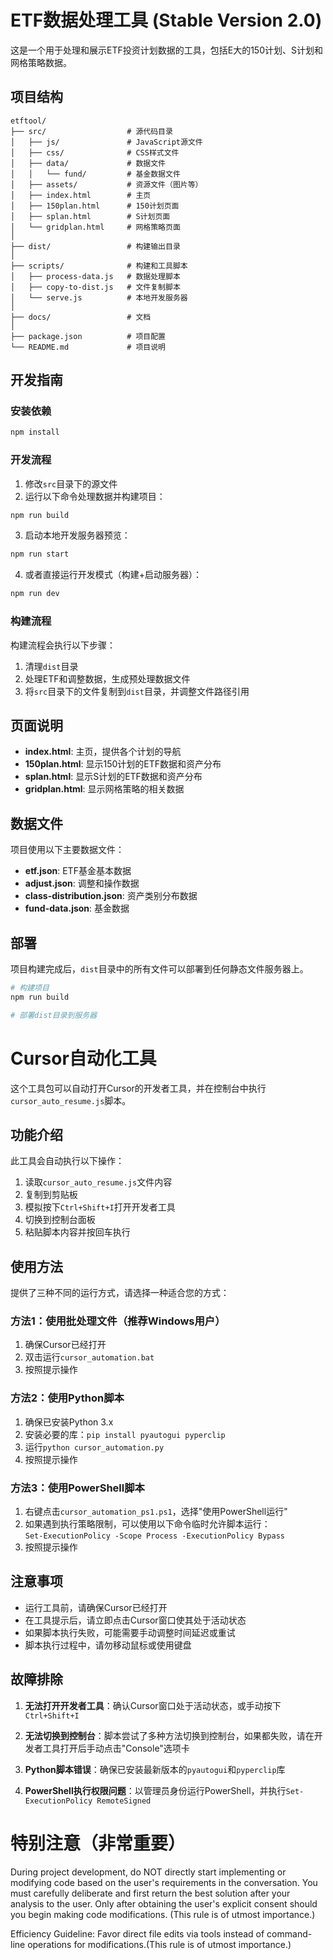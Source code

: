 # ETF数据处理工具 (Stable Version 2.0)

这是一个用于处理和展示ETF投资计划数据的工具，包括E大的150计划、S计划和网格策略数据。

## 项目结构

```
etftool/
├── src/                  # 源代码目录
│   ├── js/               # JavaScript源文件
│   ├── css/              # CSS样式文件
│   ├── data/             # 数据文件
│   │   └── fund/         # 基金数据文件
│   ├── assets/           # 资源文件（图片等）
│   ├── index.html        # 主页
│   ├── 150plan.html      # 150计划页面
│   ├── splan.html        # S计划页面
│   └── gridplan.html     # 网格策略页面
│
├── dist/                 # 构建输出目录
│
├── scripts/              # 构建和工具脚本
│   ├── process-data.js   # 数据处理脚本
│   ├── copy-to-dist.js   # 文件复制脚本
│   └── serve.js          # 本地开发服务器
│
├── docs/                 # 文档
│
├── package.json          # 项目配置
└── README.md             # 项目说明
```

## 开发指南

### 安装依赖

```bash
npm install
```

### 开发流程

1. 修改`src`目录下的源文件
2. 运行以下命令处理数据并构建项目：

```bash
npm run build
```

3. 启动本地开发服务器预览：

```bash
npm run start
```

4. 或者直接运行开发模式（构建+启动服务器）：

```bash
npm run dev
```

### 构建流程

构建流程会执行以下步骤：

1. 清理`dist`目录
2. 处理ETF和调整数据，生成预处理数据文件
3. 将`src`目录下的文件复制到`dist`目录，并调整文件路径引用

## 页面说明

- **index.html**: 主页，提供各个计划的导航
- **150plan.html**: 显示150计划的ETF数据和资产分布
- **splan.html**: 显示S计划的ETF数据和资产分布
- **gridplan.html**: 显示网格策略的相关数据

## 数据文件

项目使用以下主要数据文件：

- **etf.json**: ETF基金基本数据
- **adjust.json**: 调整和操作数据
- **class-distribution.json**: 资产类别分布数据
- **fund-data.json**: 基金数据

## 部署

项目构建完成后，`dist`目录中的所有文件可以部署到任何静态文件服务器上。

```bash
# 构建项目
npm run build

# 部署dist目录到服务器
```

# Cursor自动化工具

这个工具包可以自动打开Cursor的开发者工具，并在控制台中执行`cursor_auto_resume.js`脚本。

## 功能介绍

此工具会自动执行以下操作：

1. 读取`cursor_auto_resume.js`文件内容
2. 复制到剪贴板
3. 模拟按下`Ctrl+Shift+I`打开开发者工具
4. 切换到控制台面板
5. 粘贴脚本内容并按回车执行

## 使用方法

提供了三种不同的运行方式，请选择一种适合您的方式：

### 方法1：使用批处理文件（推荐Windows用户）

1. 确保Cursor已经打开
2. 双击运行`cursor_automation.bat`
3. 按照提示操作

### 方法2：使用Python脚本

1. 确保已安装Python 3.x
2. 安装必要的库：`pip install pyautogui pyperclip`
3. 运行`python cursor_automation.py`
4. 按照提示操作

### 方法3：使用PowerShell脚本

1. 右键点击`cursor_automation_ps1.ps1`，选择"使用PowerShell运行"
2. 如果遇到执行策略限制，可以使用以下命令临时允许脚本运行：  
   `Set-ExecutionPolicy -Scope Process -ExecutionPolicy Bypass`
3. 按照提示操作

## 注意事项

- 运行工具前，请确保Cursor已经打开
- 在工具提示后，请立即点击Cursor窗口使其处于活动状态
- 如果脚本执行失败，可能需要手动调整时间延迟或重试
- 脚本执行过程中，请勿移动鼠标或使用键盘

## 故障排除

1. **无法打开开发者工具**：确认Cursor窗口处于活动状态，或手动按下`Ctrl+Shift+I`
   
2. **无法切换到控制台**：脚本尝试了多种方法切换到控制台，如果都失败，请在开发者工具打开后手动点击"Console"选项卡

3. **Python脚本错误**：确保已安装最新版本的`pyautogui`和`pyperclip`库

4. **PowerShell执行权限问题**：以管理员身份运行PowerShell，并执行`Set-ExecutionPolicy RemoteSigned`

# 特别注意（非常重要）

During project development, do NOT directly start implementing or modifying code based on the user's requirements in the conversation. You must carefully deliberate and first return the best solution after your analysis to the user. Only after obtaining the user's explicit consent should you begin making code modifications. (This rule is of utmost importance.)

Efficiency Guideline: Favor direct file edits via tools instead of command-line operations for modifications.(This rule is of utmost importance.)
